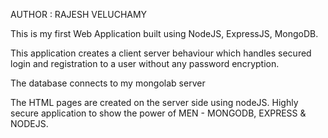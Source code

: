 AUTHOR : RAJESH VELUCHAMY	

This is my first Web Application built using NodeJS, ExpressJS, MongoDB. 

This application creates a client server behaviour which handles secured login and registration to a user without any password encryption.

The database connects to my mongolab server

The HTML pages are created on the server side using nodeJS. Highly secure application to show the power of MEN - MONGODB, EXPRESS & NODEJS. 

